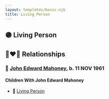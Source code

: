 ```yaml
---
layout: templates/basic.njk
title: Living Person
---
```

## 🟣 Living Person


## 👩‍❤️‍👨 Relationships

### 🔵 [John Edward Mahoney](/people/2/20318131), b. 11 NOV 1961

#### Children With John Edward Mahoney
* 🔵 [Living Person](/people/7/79073611)
